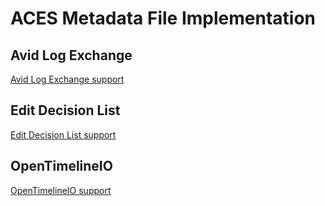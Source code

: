 # ACES Metadata File Implementation

## Avid Log Exchange

[Avid Log Exchange support](documentation/ALE.md)

## Edit Decision List

[Edit Decision List support](documentation/EDL.md)

## OpenTimelineIO

[OpenTimelineIO support](documentation/OTIO.md)
